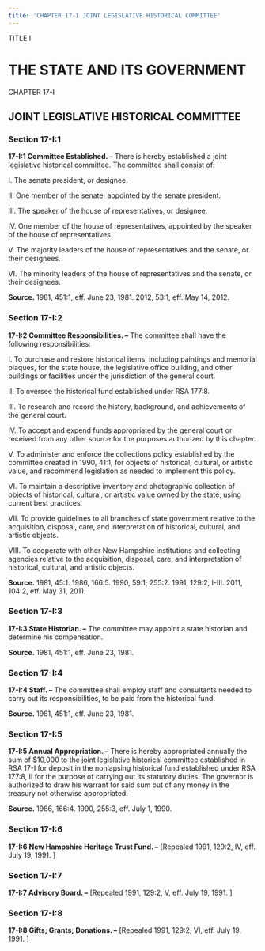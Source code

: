 ```yaml
---
title: 'CHAPTER 17-I JOINT LEGISLATIVE HISTORICAL COMMITTEE'
---
```


TITLE I
                                             
THE STATE AND ITS GOVERNMENT
============================

CHAPTER 17-I
                                             
JOINT LEGISLATIVE HISTORICAL COMMITTEE
--------------------------------------

### Section 17-I:1

 **17-I:1 Committee Established. –** There is hereby established a
joint legislative historical committee. The committee shall consist of:
                                             
 I. The senate president, or designee.
                                             
 II. One member of the senate, appointed by the senate president.
                                             
 III. The speaker of the house of representatives, or designee.
                                             
 IV. One member of the house of representatives, appointed by the
speaker of the house of representatives.
                                             
 V. The majority leaders of the house of representatives and the
senate, or their designees.
                                             
 VI. The minority leaders of the house of representatives and the
senate, or their designees.

**Source.** 1981, 451:1, eff. June 23, 1981. 2012, 53:1, eff. May 14,
2012.

### Section 17-I:2

 **17-I:2 Committee Responsibilities. –** The committee shall have
the following responsibilities:
                                             
 I. To purchase and restore historical items, including paintings and
memorial plaques, for the state house, the legislative office building,
and other buildings or facilities under the jurisdiction of the general
court.
                                             
 II. To oversee the historical fund established under RSA 177:8.
                                             
 III. To research and record the history, background, and
achievements of the general court.
                                             
 IV. To accept and expend funds appropriated by the general court or
received from any other source for the purposes authorized by this
chapter.
                                             
 V. To administer and enforce the collections policy established by
the committee created in 1990, 41:1, for objects of historical,
cultural, or artistic value, and recommend legislation as needed to
implement this policy.
                                             
 VI. To maintain a descriptive inventory and photographic collection
of objects of historical, cultural, or artistic value owned by the
state, using current best practices.
                                             
 VII. To provide guidelines to all branches of state government
relative to the acquisition, disposal, care, and interpretation of
historical, cultural, and artistic objects.
                                             
 VIII. To cooperate with other New Hampshire institutions and
collecting agencies relative to the acquisition, disposal, care, and
interpretation of historical, cultural, and artistic objects.

**Source.** 1981, 45:1. 1986, 166:5. 1990, 59:1; 255:2. 1991, 129:2,
I-III. 2011, 104:2, eff. May 31, 2011.

### Section 17-I:3

 **17-I:3 State Historian. –** The committee may appoint a state
historian and determine his compensation.

**Source.** 1981, 451:1, eff. June 23, 1981.

### Section 17-I:4

 **17-I:4 Staff. –** The committee shall employ staff and consultants
needed to carry out its responsibilities, to be paid from the historical
fund.

**Source.** 1981, 451:1, eff. June 23, 1981.

### Section 17-I:5

 **17-I:5 Annual Appropriation. –** There is hereby appropriated
annually the sum of 
                                             $10,000 to the joint legislative historical
committee established in RSA 17-I for deposit in the nonlapsing
historical fund established under RSA 177:8, II for the purpose of
carrying out its statutory duties. The governor is authorized to draw
his warrant for said sum out of any money in the treasury not otherwise
appropriated.

**Source.** 1986, 166:4. 1990, 255:3, eff. July 1, 1990.

### Section 17-I:6

 **17-I:6 New Hampshire Heritage Trust Fund. –** 
                                             [Repealed 1991,
129:2, IV, eff. July 19, 1991.
                                             ]

### Section 17-I:7

 **17-I:7 Advisory Board. –** 
                                             [Repealed 1991, 129:2, V, eff. July
19, 1991.
                                             ]

### Section 17-I:8

 **17-I:8 Gifts; Grants; Donations. –** 
                                             [Repealed 1991, 129:2, VI,
eff. July 19, 1991.
                                             ]
